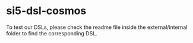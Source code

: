 # si5-dsl-cosmos
To test our DSLs, please check the readme file inside  the external/internal folder to find the corresponding DSL. 